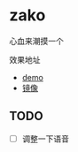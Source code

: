 # zako


心血来潮摸一个

效果地址 
- [demo](https://zako.qianxu.run)
- [镜像](https://zako.qxdn.fun)

## TODO
- [ ] 调整一下语音